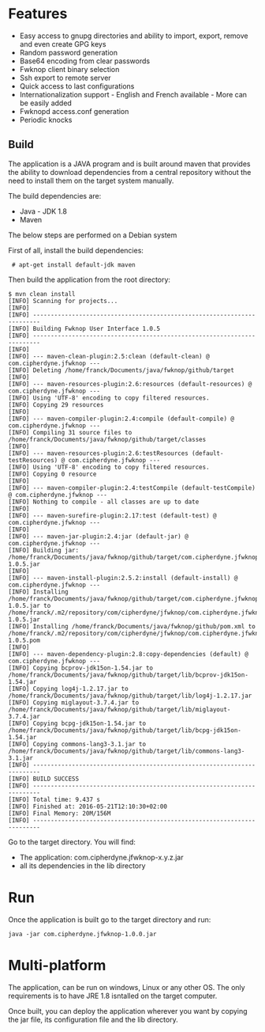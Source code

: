# Features
* Easy access to gnupg directories and ability to import, export, remove and even create GPG keys
* Random password generation
* Base64 encoding from clear passwords
* Fwknop client binary selection
* Ssh export to remote server
* Quick access to last configurations
* Internationalization support - English and French available - More can be easily added
* Fwknopd access.conf generation
* Periodic knocks

## Build

The application is a JAVA program and is built around maven that provides the ability to download dependencies from a central repository without the need to install them on the target system manually.

The build dependencies are:

* Java - JDK 1.8
* Maven


The below steps are performed on a Debian system

First of all, install the build dependencies:

```
 # apt-get install default-jdk maven
```

Then build the application from the root directory:

```
$ mvn clean install
[INFO] Scanning for projects...
[INFO]                                                                         
[INFO] ------------------------------------------------------------------------
[INFO] Building Fwknop User Interface 1.0.5
[INFO] ------------------------------------------------------------------------
[INFO] 
[INFO] --- maven-clean-plugin:2.5:clean (default-clean) @ com.cipherdyne.jfwknop ---
[INFO] Deleting /home/franck/Documents/java/fwknop/github/target
[INFO] 
[INFO] --- maven-resources-plugin:2.6:resources (default-resources) @ com.cipherdyne.jfwknop ---
[INFO] Using 'UTF-8' encoding to copy filtered resources.
[INFO] Copying 29 resources
[INFO] 
[INFO] --- maven-compiler-plugin:2.4:compile (default-compile) @ com.cipherdyne.jfwknop ---
[INFO] Compiling 31 source files to /home/franck/Documents/java/fwknop/github/target/classes
[INFO] 
[INFO] --- maven-resources-plugin:2.6:testResources (default-testResources) @ com.cipherdyne.jfwknop ---
[INFO] Using 'UTF-8' encoding to copy filtered resources.
[INFO] Copying 0 resource
[INFO] 
[INFO] --- maven-compiler-plugin:2.4:testCompile (default-testCompile) @ com.cipherdyne.jfwknop ---
[INFO] Nothing to compile - all classes are up to date
[INFO] 
[INFO] --- maven-surefire-plugin:2.17:test (default-test) @ com.cipherdyne.jfwknop ---
[INFO] 
[INFO] --- maven-jar-plugin:2.4:jar (default-jar) @ com.cipherdyne.jfwknop ---
[INFO] Building jar: /home/franck/Documents/java/fwknop/github/target/com.cipherdyne.jfwknop-1.0.5.jar
[INFO] 
[INFO] --- maven-install-plugin:2.5.2:install (default-install) @ com.cipherdyne.jfwknop ---
[INFO] Installing /home/franck/Documents/java/fwknop/github/target/com.cipherdyne.jfwknop-1.0.5.jar to /home/franck/.m2/repository/com/cipherdyne/jfwknop/com.cipherdyne.jfwknop/1.0.5/com.cipherdyne.jfwknop-1.0.5.jar
[INFO] Installing /home/franck/Documents/java/fwknop/github/pom.xml to /home/franck/.m2/repository/com/cipherdyne/jfwknop/com.cipherdyne.jfwknop/1.0.5/com.cipherdyne.jfwknop-1.0.5.pom
[INFO] 
[INFO] --- maven-dependency-plugin:2.8:copy-dependencies (default) @ com.cipherdyne.jfwknop ---
[INFO] Copying bcprov-jdk15on-1.54.jar to /home/franck/Documents/java/fwknop/github/target/lib/bcprov-jdk15on-1.54.jar
[INFO] Copying log4j-1.2.17.jar to /home/franck/Documents/java/fwknop/github/target/lib/log4j-1.2.17.jar
[INFO] Copying miglayout-3.7.4.jar to /home/franck/Documents/java/fwknop/github/target/lib/miglayout-3.7.4.jar
[INFO] Copying bcpg-jdk15on-1.54.jar to /home/franck/Documents/java/fwknop/github/target/lib/bcpg-jdk15on-1.54.jar
[INFO] Copying commons-lang3-3.1.jar to /home/franck/Documents/java/fwknop/github/target/lib/commons-lang3-3.1.jar
[INFO] ------------------------------------------------------------------------
[INFO] BUILD SUCCESS
[INFO] ------------------------------------------------------------------------
[INFO] Total time: 9.437 s
[INFO] Finished at: 2016-05-21T12:10:30+02:00
[INFO] Final Memory: 20M/156M
[INFO] ------------------------------------------------------------------------
```
Go to the target directory. You will find:

* The application: com.cipherdyne.jfwknop-x.y.z.jar
* all its dependencies in the lib directory


# Run

Once the application is built go to the target directory and run:
```
java -jar com.cipherdyne.jfwknop-1.0.0.jar
```

# Multi-platform
The application, can be run on windows, Linux or any other OS. The only requirements is to have JRE 1.8 isntalled on the target computer.

Once built, you can deploy the application wherever you want by copying the jar file, its configuration file and the lib directory.
